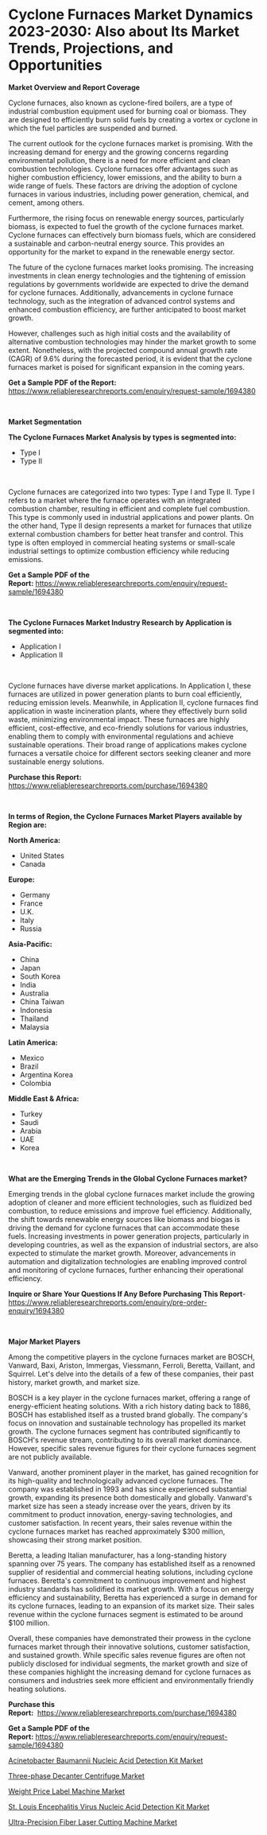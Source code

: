 <p><h1>Cyclone Furnaces Market Dynamics 2023-2030: Also about Its Market Trends, Projections, and Opportunities</h1></p><p><strong>Market Overview and Report Coverage</strong></p>
<p><p>Cyclone furnaces, also known as cyclone-fired boilers, are a type of industrial combustion equipment used for burning coal or biomass. They are designed to efficiently burn solid fuels by creating a vortex or cyclone in which the fuel particles are suspended and burned.</p><p>The current outlook for the cyclone furnaces market is promising. With the increasing demand for energy and the growing concerns regarding environmental pollution, there is a need for more efficient and clean combustion technologies. Cyclone furnaces offer advantages such as higher combustion efficiency, lower emissions, and the ability to burn a wide range of fuels. These factors are driving the adoption of cyclone furnaces in various industries, including power generation, chemical, and cement, among others.</p><p>Furthermore, the rising focus on renewable energy sources, particularly biomass, is expected to fuel the growth of the cyclone furnaces market. Cyclone furnaces can effectively burn biomass fuels, which are considered a sustainable and carbon-neutral energy source. This provides an opportunity for the market to expand in the renewable energy sector.</p><p>The future of the cyclone furnaces market looks promising. The increasing investments in clean energy technologies and the tightening of emission regulations by governments worldwide are expected to drive the demand for cyclone furnaces. Additionally, advancements in cyclone furnace technology, such as the integration of advanced control systems and enhanced combustion efficiency, are further anticipated to boost market growth.</p><p>However, challenges such as high initial costs and the availability of alternative combustion technologies may hinder the market growth to some extent. Nonetheless, with the projected compound annual growth rate (CAGR) of 9.6% during the forecasted period, it is evident that the cyclone furnaces market is poised for significant expansion in the coming years.</p></p>
<p><strong>Get a Sample PDF of the Report:</strong> <a href="https://www.reliableresearchreports.com/enquiry/request-sample/1694380">https://www.reliableresearchreports.com/enquiry/request-sample/1694380</a></p>
<p>&nbsp;</p>
<p><strong>Market Segmentation</strong></p>
<p><strong>The Cyclone Furnaces Market Analysis by types is segmented into:</strong></p>
<p><ul><li>Type I</li><li>Type II</li></ul></p>
<p>&nbsp;</p>
<p><p>Cyclone furnaces are categorized into two types: Type I and Type II. Type I refers to a market where the furnace operates with an integrated combustion chamber, resulting in efficient and complete fuel combustion. This type is commonly used in industrial applications and power plants. On the other hand, Type II design represents a market for furnaces that utilize external combustion chambers for better heat transfer and control. This type is often employed in commercial heating systems or small-scale industrial settings to optimize combustion efficiency while reducing emissions.</p></p>
<p><strong>Get a Sample PDF of the Report:</strong>&nbsp;<a href="https://www.reliableresearchreports.com/enquiry/request-sample/1694380">https://www.reliableresearchreports.com/enquiry/request-sample/1694380</a></p>
<p>&nbsp;</p>
<p><strong>The Cyclone Furnaces Market Industry Research by Application is segmented into:</strong></p>
<p><ul><li>Application I</li><li>Application II</li></ul></p>
<p>&nbsp;</p>
<p><p>Cyclone furnaces have diverse market applications. In Application I, these furnaces are utilized in power generation plants to burn coal efficiently, reducing emission levels. Meanwhile, in Application II, cyclone furnaces find application in waste incineration plants, where they effectively burn solid waste, minimizing environmental impact. These furnaces are highly efficient, cost-effective, and eco-friendly solutions for various industries, enabling them to comply with environmental regulations and achieve sustainable operations. Their broad range of applications makes cyclone furnaces a versatile choice for different sectors seeking cleaner and more sustainable energy solutions.</p></p>
<p><strong>Purchase this Report:</strong>&nbsp; <a href="https://www.reliableresearchreports.com/purchase/1694380">https://www.reliableresearchreports.com/purchase/1694380</a></p>
<p>&nbsp;</p>
<p><strong>In terms of Region, the Cyclone Furnaces Market Players available by Region are:</strong></p>
<p>
    <p> <strong> North America: </strong>
        <ul>
            <li>United States</li>
            <li>Canada</li>
        </ul>
        </p> 
    <p> <strong> Europe: </strong>
        <ul>
            <li>Germany</li>
            <li>France</li>
            <li>U.K.</li>
            <li>Italy</li>
            <li>Russia</li>
        </ul>
        </p> 
    <p> <strong> Asia-Pacific: </strong>
        <ul>
            <li>China</li>
            <li>Japan</li>
            <li>South Korea</li>
            <li>India</li>
            <li>Australia</li>
            <li>China Taiwan</li>
            <li>Indonesia</li>
            <li>Thailand</li>
            <li>Malaysia</li>
        </ul>
        </p> 
    <p> <strong> Latin America: </strong>
        <ul>
            <li>Mexico</li>
            <li>Brazil</li>
            <li>Argentina Korea</li>
            <li>Colombia</li>
        </ul>
        </p> 
    <p> <strong> Middle East & Africa: </strong>
        <ul>
            <li>Turkey</li>
            <li>Saudi</li>
            <li>Arabia</li>
            <li>UAE</li>
            <li>Korea</li>
        </ul>
    </p>
    </p>
<p>&nbsp;</p>
<p><strong>What are the Emerging Trends in the Global Cyclone Furnaces market?</strong></p>
<p><p>Emerging trends in the global cyclone furnaces market include the growing adoption of cleaner and more efficient technologies, such as fluidized bed combustion, to reduce emissions and improve fuel efficiency. Additionally, the shift towards renewable energy sources like biomass and biogas is driving the demand for cyclone furnaces that can accommodate these fuels. Increasing investments in power generation projects, particularly in developing countries, as well as the expansion of industrial sectors, are also expected to stimulate the market growth. Moreover, advancements in automation and digitalization technologies are enabling improved control and monitoring of cyclone furnaces, further enhancing their operational efficiency.</p></p>
<p><strong>Inquire or Share Your Questions If Any Before Purchasing This Report</strong>- <a href="https://www.reliableresearchreports.com/enquiry/pre-order-enquiry/1694380">https://www.reliableresearchreports.com/enquiry/pre-order-enquiry/1694380</a></p>
<p>&nbsp;</p>
<p><strong>Major Market Players</strong></p>
<p><p>Among the competitive players in the cyclone furnaces market are BOSCH, Vanward, Baxi, Ariston, Immergas, Viessmann, Ferroli, Beretta, Vaillant, and Squirrel. Let's delve into the details of a few of these companies, their past history, market growth, and market size.</p><p>BOSCH is a key player in the cyclone furnaces market, offering a range of energy-efficient heating solutions. With a rich history dating back to 1886, BOSCH has established itself as a trusted brand globally. The company's focus on innovation and sustainable technology has propelled its market growth. The cyclone furnaces segment has contributed significantly to BOSCH's revenue stream, contributing to its overall market dominance. However, specific sales revenue figures for their cyclone furnaces segment are not publicly available.</p><p>Vanward, another prominent player in the market, has gained recognition for its high-quality and technologically advanced cyclone furnaces. The company was established in 1993 and has since experienced substantial growth, expanding its presence both domestically and globally. Vanward's market size has seen a steady increase over the years, driven by its commitment to product innovation, energy-saving technologies, and customer satisfaction. In recent years, their sales revenue within the cyclone furnaces market has reached approximately $300 million, showcasing their strong market position.</p><p>Beretta, a leading Italian manufacturer, has a long-standing history spanning over 75 years. The company has established itself as a renowned supplier of residential and commercial heating solutions, including cyclone furnaces. Beretta's commitment to continuous improvement and highest industry standards has solidified its market growth. With a focus on energy efficiency and sustainability, Beretta has experienced a surge in demand for its cyclone furnaces, leading to an expansion of its market size. Their sales revenue within the cyclone furnaces segment is estimated to be around $100 million.</p><p>Overall, these companies have demonstrated their prowess in the cyclone furnaces market through their innovative solutions, customer satisfaction, and sustained growth. While specific sales revenue figures are often not publicly disclosed for individual segments, the market growth and size of these companies highlight the increasing demand for cyclone furnaces as consumers and industries seek more efficient and environmentally friendly heating solutions.</p></p>
<p><strong>Purchase this Report:</strong>&nbsp;&nbsp;<a href="https://www.reliableresearchreports.com/purchase/1694380">https://www.reliableresearchreports.com/purchase/1694380</a></p>
<p></p>
<p><strong>Get a Sample PDF of the Report:</strong>&nbsp;<a href="https://www.reliableresearchreports.com/enquiry/request-sample/1694380">https://www.reliableresearchreports.com/enquiry/request-sample/1694380</a></p>
<p><p><a href="https://github.com/Chiragrp24/Market-Research-Report-List-1/blob/main/acinetobacter-baumannii-nucleic-acid-detection-kit-market.md">Acinetobacter Baumannii Nucleic Acid Detection Kit Market</a></p><p><a href="https://www.linkedin.com/pulse/three-phase-decanter-centrifuge-market-size-2023-2030-global-gh7ke/">Three-phase Decanter Centrifuge Market</a></p><p><a href="https://www.linkedin.com/pulse/weight-price-label-machine-market-research-report-provides-mgdhe/">Weight Price Label Machine Market</a></p><p><a href="https://github.com/Chiragrp23/Market-Research-Report-List-1/blob/main/st-louis-encephalitis-virus-nucleic-acid-detection-kit-market.md">St. Louis Encephalitis Virus Nucleic Acid Detection Kit Market</a></p><p><a href="https://www.linkedin.com/pulse/ultra-precision-fiber-laser-cutting-machine-market-size-growth-qrcve/">Ultra-Precision Fiber Laser Cutting Machine Market</a></p></p>
